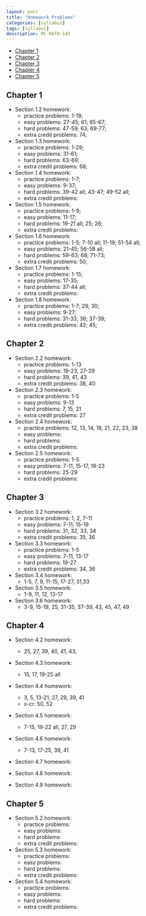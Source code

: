 ```yaml
---
layout: post
title: "Homework Problems"
categories: [syllabus]
tags: [syllabus]
description: MC-MATH-141
---
```


* [Chapter 1](#chapter-1)
* [Chapter 2](#chapter-2)
* [Chapter 3](#chapter-3)
* [Chapter 4](#chapter-4)
* [Chapter 5](#chapter-5)

## Chapter 1
* Section 1.2 homework:
    * practice problems: 1-19;
    * easy problems: 27-45; 61; 65-67;
    * hard problems: 47-59; 63; 69-77;
    * extra credit problems: 74;
* Section 1.3 homework:
    * practice problems: 1-29;
    * easy problems: 31-61;
    * hard problems: 63-69;
    * extra credit problems: 68;
* Section 1.4 homework:
    * practice problems: 1-7;
    * easy problems: 9-37;
    * hard problems: 39-42 all; 43-47; 49-52 all;
    * extra credit problems: 
* Section 1.5 homework:
    * practice problems: 1-9;
    * easy problems: 11-17;
    * hard problems: 19-21 all; 25; 26;
    * extra credit problems: 
* Section 1.6 homework:
    * practice problems: 1-5; 7-10 all; 11-19; 51-54 all;
    * easy problems: 21-45; 56-58 all;
    * hard problems: 59-63; 68; 71-73;
    * extra credit problems: 50;
* Section 1.7 homework:
    * practice problems: 1-15;
    * easy problems: 17-35;
    * hard problems: 37-44 all;
    * extra credit problems: 
* Section 1.8 homework:
    * practice problems: 1-7; 29; 30;
    * easy problems: 9-27;
    * hard problems: 31-33; 36; 37-39; 
    * extra credit problems: 42; 45;


## Chapter 2
* Section 2.2 homework:
    * practice problems: 1-13 
    * easy problems: 19-23, 27-29
    * hard problems: 39, 41, 43
    * extra credit problems: 38, 40
* Section 2.3 homework:
    * practice problems: 1-5
    * easy problems: 9-13
    * hard problems: 7, 15, 21
    * extra credit problems: 27
* Section 2.4 homework:
    * practice problems: 12, 13, 14, 18, 21, 22, 23, 38 
    * easy problems: 
    * hard problems: 
    * extra credit problems: 
* Section 2.5 homework:
    * practice problems: 1-5 
    * easy problems: 7-11, 15-17, 19-23
    * hard problems: 25-29
    * extra credit problems: 


## Chapter 3
* Section 3.2 homework:
    * practice problems: 1, 2, 7-11 
    * easy problems: 7-11, 15-19
    * hard problems: 31, 32, 33, 34
    * extra credit problems: 35, 36
* Section 3.3 homework:
    * practice problems: 1-5 
    * easy problems: 7-11, 13-17
    * hard problems: 19-27
    * extra credit problems: 34, 36
* Section 3.4 homework:
    * 1-5, 7, 9, 11-15, 17-27, 31,33
* Section 3.5 homework:
    * 1-9, 11, 12, 13-17
* Section 3.6 homework:
    * 3-9, 15-19, 25, 31-35, 37-39, 43, 45, 47, 49


## Chapter 4
* Section 4.2 homework:
    * 25, 27, 39, 40, 41, 43, 

* Section 4.3 homework:
    * 15, 17, 19-25 all

* Section 4.4 homework:
    * 3, 5, 13-21, 27, 29, 39, 41
    * x-cr: 50, 52

* Section 4.5 homework:
    * 7-15, 19-22 all, 27, 29

* Section 4.6 homework:
    * 7-13, 17-25, 39, 41

* Section 4.7 homework:


* Section 4.8 homework:


* Section 4.9 homework:




## Chapter 5
* Section 5.2 homework:
    * practice problems: 
    * easy problems: 
    * hard problems: 
    * extra credit problems: 
* Section 5.3 homework:
    * practice problems: 
    * easy problems: 
    * hard problems: 
    * extra credit problems: 
* Section 5.4 homework:
    * practice problems: 
    * easy problems: 
    * hard problems: 
    * extra credit problems: 
